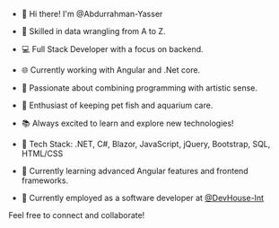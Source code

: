 - 👋 Hi there! I'm @Abdurrahman-Yasser

- 🚀 Skilled in data wrangling from A to Z.
- 💻 Full Stack Developer with a focus on backend.
- 🌐 Currently working with Angular and .Net core.

- 🎨 Passionate about combining programming with artistic sense.
- 🐠 Enthusiast of keeping pet fish and aquarium care.
- 📚 Always excited to learn and explore new technologies!

- 🔧 Tech Stack: .NET, C#, Blazor, JavaScript, jQuery, Bootstrap, SQL, HTML/CSS
- 🌱 Currently learning advanced Angular features and frontend frameworks.

- 💼 Currently employed as a software developer at [@DevHouse-Int](https://github.com/DevHouse-Int)

Feel free to connect and collaborate!

